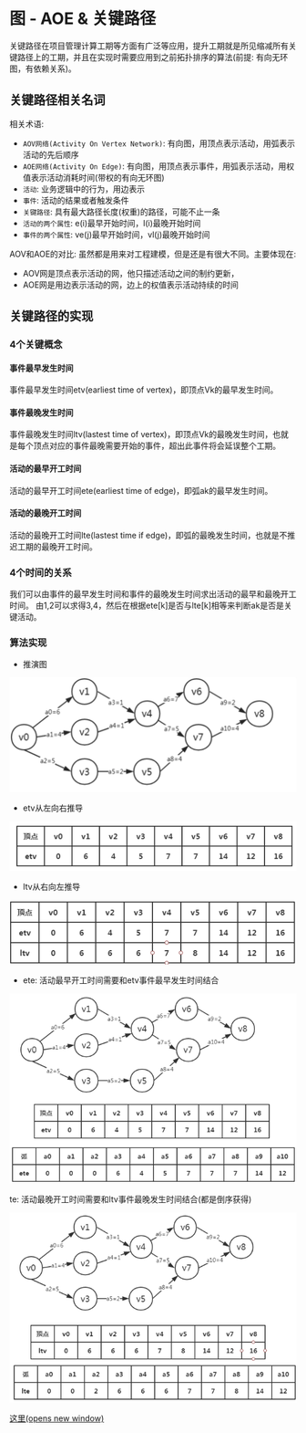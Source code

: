 # 图 - AOE & 关键路径

关键路径在项目管理计算工期等方面有广泛等应用，提升工期就是所见缩减所有关键路径上的工期，并且在实现时需要应用到之前拓扑排序的算法(前提: 有向无环图，有依赖关系)。

## 关键路径相关名词

相关术语:

- `AOV网络(Activity On Vertex Network)`: 有向图，用顶点表示活动，用弧表示活动的先后顺序
- `AOE网络(Activity On Edge)`: 有向图，用顶点表示事件，用弧表示活动，用权值表示活动消耗时间(带权的有向无环图)
- `活动`: 业务逻辑中的行为，用边表示
- `事件`: 活动的结果或者触发条件
- `关键路径`: 具有最大路径长度(权重)的路径，可能不止一条
- `活动的两个属性`: e(i)最早开始时间，l(i)最晚开始时间
- `事件的两个属性`: ve(j)最早开始时间，vl(j)最晚开始时间

AOV和AOE的对比: 虽然都是用来对工程建模，但是还是有很大不同。主要体现在:

- AOV网是顶点表示活动的网，他只描述活动之间的制约更新，
- AOE网是用边表示活动的网，边上的权值表示活动持续的时间

## 关键路径的实现

### 4个关键概念

#### 事件最早发生时间

事件最早发生时间etv(earliest time of vertex)，即顶点Vk的最早发生时间。

#### 事件最晚发生时间

事件最晚发生时间ltv(lastest time of vertex)，即顶点Vk的最晚发生时间，也就是每个顶点对应的事件最晚需要开始的事件，超出此事件将会延误整个工期。

#### 活动的最早开工时间

活动的最早开工时间ete(earliest time of edge)，即弧ak的最早发生时间。

#### 活动的最晚开工时间

活动的最晚开工时间lte(lastest time if edge)，即弧的最晚发生时间，也就是不推迟工期的最晚开工时间。

### 4个时间的关系

我们可以由事件的最早发生时间和事件的最晚发生时间求出活动的最早和最晚开工时间。 由1,2可以求得3,4，然后在根据ete[k]是否与lte[k]相等来判断ak是否是关键活动。

### 算法实现

- 推演图

![alg-graph-aoe-0](Images/alg-graph-aoe-0.png)

- etv从左向右推导

![alg-graph-aoe-1](Images/alg-graph-aoe-1.png)

- ltv从右向左推导

![alg-graph-aoe-2](Images/alg-graph-aoe-2.png)

- ete: 活动最早开工时间需要和etv事件最早发生时间结合

![alg-graph-aoe-3](Images/alg-graph-aoe-3.png)

te: 活动最晚开工时间需要和ltv事件最晚发生时间结合(都是倒序获得)

![alg-graph-aoe-4](Images/alg-graph-aoe-4.png)

[这里(opens new window)](https://www.cnblogs.com/ssyfj/p/9496969.html)

